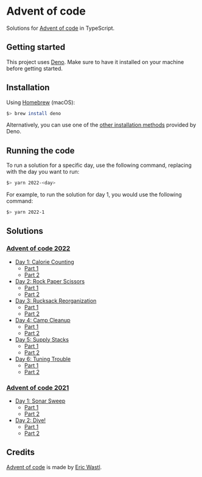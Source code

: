 # Advent of code

Solutions for [Advent of code](https://adventofcode.com/2022) in TypeScript.

## Getting started

This project uses [Deno](https://deno.land/). Make sure to have it installed on your machine before getting started.

## Installation

Using [Homebrew](https://formulae.brew.sh/formula/deno) (macOS):

```bash
$> brew install deno
```

Alternatively, you can use one of the [other installation methods](https://deno.land/manual@v1.28.3/getting_started/installation) provided by Deno.

## Running the code

To run a solution for a specific day, use the following command, replacing <day> with the day you want to run:

```bash
$> yarn 2022-<day>
```

For example, to run the solution for day 1, you would use the following command:


```bash
$> yarn 2022-1
```

## Solutions

### [Advent of code 2022](https://adventofcode.com/2022)

- [Day 1: Calorie Counting](https://adventofcode.com/2022/day/1)
    - [Part 1](./years/2022/day-1/part-1.ts)
    - [Part 2](./years/2022/day-1/part-2.ts)
- [Day 2: Rock Paper Scissors](https://adventofcode.com/2022/day/2)
    - [Part 1](./years/2022/day-2/part-1.ts)
    - [Part 2](./years/2022/day-2/part-2.ts)
- [Day 3: Rucksack Reorganization](https://adventofcode.com/2022/day/3)
    - [Part 1](./years/2022/day-3/part-1.ts)
    - [Part 2](./years/2022/day-3/part-2.ts)
- [Day 4: Camp Cleanup](https://adventofcode.com/2022/day/4)
    - [Part 1](./years/2022/day-4/part-1.ts)
    - [Part 2](./years/2022/day-4/part-2.ts)
- [Day 5: Supply Stacks](https://adventofcode.com/2022/day/5)
    - [Part 1](./years/2022/day-5/part-1.ts)
    - [Part 2](./years/2022/day-5/part-2.ts)
- [Day 6: Tuning Trouble](https://adventofcode.com/2022/day/6)
    - [Part 1](./years/2022/day-6/part-1.ts)
    - [Part 2](./years/2022/day-6/part-2.ts)

### [Advent of code 2021](https://adventofcode.com/2021)

- [Day 1: Sonar Sweep](https://adventofcode.com/2021/day/1)
    - [Part 1](./years/2021/day-1/part-1.ts)
    - [Part 2](./years/2021/day-1/part-2.ts)
- [Day 2: Dive!](https://adventofcode.com/2021/day/2)
    - [Part 1](./years/2021/day-1/part-1.ts)
    - [Part 2](./years/2021/day-1/part-2.ts)

## Credits

[Advent of code](https://adventofcode.com/2022) is made by [Eric Wastl](https://twitter.com/ericwastl).
